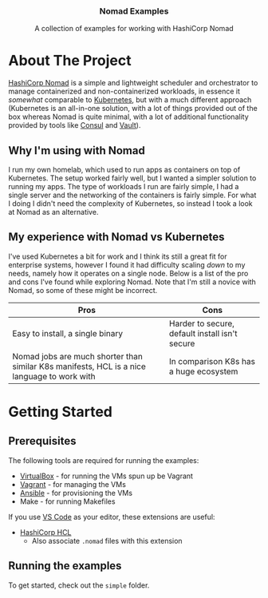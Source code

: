<div align="center">
  <h3 align="center">Nomad Examples</h3>

  <p align="center">
    A collection of examples for working with HashiCorp Nomad
  </p>
</div>

# About The Project

[HashiCorp Nomad](https://www.nomadproject.io/) is a simple and lightweight scheduler and orchestrator to manage containerized and non-containerized workloads, in essence it _somewhat_ comparable to [Kubernetes](https://kubernetes.io/), but with a much different approach (Kubernetes is an all-in-one solution, with a lot of things provided out of the box whereas Nomad is quite minimal, with a lot of additional functionality provided by tools like [Consul](https://www.consul.io/) and [Vault](https://www.vaultproject.io/)).

## Why I'm using with Nomad

I run my own homelab, which used to run apps as containers on top of Kubernetes.
The setup worked fairly well, but I wanted a simpler solution to running my apps.
The type of workloads I run are fairly simple, I had a single server and the networking of the containers is fairly simple.
For what I doing I didn't need the complexity of Kubernetes, so instead I took a look at Nomad as an alternative.

## My experience with Nomad vs Kubernetes

I've used Kubernetes a bit for work and I think its still a great fit for enterprise systems, however I found it had difficulty scaling _down_ to my needs, namely how it operates on a single node. Below is a list of the pro and cons I've found while exploring Nomad. Note that I'm still a novice with Nomad, so some of these might be incorrect.

| Pros                                                                                        | Cons                                           |
| ------------------------------------------------------------------------------------------- | ---------------------------------------------- |
| Easy to install, a single binary                                                            | Harder to secure, default install isn't secure |
| Nomad jobs are much shorter than similar K8s manifests, HCL is a nice language to work with | In comparison K8s has a huge ecosystem         |

# Getting Started

## Prerequisites

The following tools are required for running the examples:

- [VirtualBox](https://www.virtualbox.org/) - for running the VMs spun up be Vagrant
- [Vagrant](https://www.vagrantup.com/) - for managing the VMs
- [Ansible](https://www.ansible.com/) - for provisioning the VMs
- Make - for running Makefiles

If you use [VS Code](https://code.visualstudio.com/) as your editor, these extensions are useful:

- [HashiCorp HCL](https://marketplace.visualstudio.com/items?itemName=HashiCorp.HCL)
  - Also associate `.nomad` files with this extension

## Running the examples

To get started, check out the `simple` folder.
